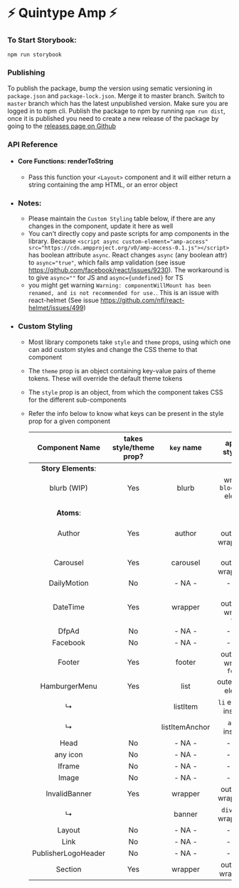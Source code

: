 # ⚡ Quintype Amp ⚡

### To Start Storybook:

`npm run storybook`

### Publishing

To publish the package, bump the version using sematic versioning in `package.json` and `package-lock.json`. Merge it to master branch. Switch to `master` branch which has the latest unpublished version. Make sure you are logged in to npm cli. Publish the package to npm by running `npm run dist`, once it is published you need to create a new release of the package by going to the [releases page on Github](https://github.com/quintype/quintype-amp/releases)

### API Reference

- #### Core Functions: renderToString

  - Pass this function your `<Layout>` component and it will either return a string containing the amp HTML, or an error object

- ### Notes:

  - Please maintain the `Custom Styling` table below, if there are any changes in the component, update it here as well
  - You can't directly copy and paste scripts for amp components in the library. Because `<script async custom-element="amp-access" src="https://cdn.ampproject.org/v0/amp-access-0.1.js"></script>` has boolean attribute `async`. React changes `async` (any boolean attr) to `async="true"`, which fails amp validation (see issue https://github.com/facebook/react/issues/9230). The workaround is to give `async=""` for JS and `async={undefined}` for TS
  - you might get warning `Warning: componentWillMount has been renamed, and is not recommended for use.`. This is an issue with react-helmet (See issue https://github.com/nfl/react-helmet/issues/499)

- ### Custom Styling

  - Most library componets take `style` and `theme` props, using which one can add custom styles and change the CSS theme to that component
  - The `theme` prop is an object containing key-value pairs of theme tokens. These will override the default theme tokens
  - The `style` prop is an object, from which the component takes CSS for the different sub-components
  - Refer the info below to know what keys can be present in the style prop for a given component

    |   Component Name    | takes style/theme prop? |   `key` name   |      applies styles to       |
    | :-----------------: | :---------------------: | :------------: | :--------------------------: |
    | **Story Elements**: |                         |                |                              |
    |     blurb (WIP)     |           Yes           |     blurb      | wrapper `blockquote` element |
    |                     |                         |                |                              |
    |                     |                         |                |                              |
    |     **Atoms**:      |                         |                |                              |
    |       Author        |           Yes           |     author     |  the outermost wrapper div   |
    |      Carousel       |           Yes           |    carousel    |  the outermost wrapper div   |
    |     DailyMotion     |           No            |     - NA -     |            - NA -            |
    |      DateTime       |           Yes           |    wrapper     | the outermost wrapper `time` |
    |        DfpAd        |           No            |     - NA -     |            - NA -            |
    |      Facebook       |           No            |     - NA -     |            - NA -            |
    |       Footer        |           Yes           |     footer     |  outermost wrapper `footer`  |
    |    HamburgerMenu    |           Yes           |      list      |    outermost`ul` element     |
    |          ↳          |                         |    listItem    |  `li` elements inside `ul`   |
    |          ↳          |                         | listItemAnchor |     `a` tags inside `li`     |
    |        Head         |           No            |     - NA -     |            - NA -            |
    |      any icon       |           No            |     - NA -     |            - NA -            |
    |       Iframe        |           No            |     - NA -     |            - NA -            |
    |        Image        |           No            |     - NA -     |            - NA -            |
    |    InvalidBanner    |           Yes           |    wrapper     |    outermost wrapper div     |
    |          ↳          |                         |     banner     |   `div` inside wrapper div   |
    |       Layout        |           No            |     - NA -     |            - NA -            |
    |        Link         |           No            |     - NA -     |            - NA -            |
    | PublisherLogoHeader |           No            |     - NA -     |            - NA -            |
    |       Section       |           Yes           |    wrapper     |    outermost wrapper `h5`    |
